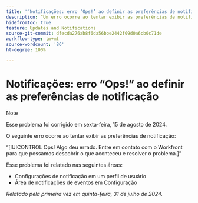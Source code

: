 ```yaml
---
title: '“Notificações: erro ‘Ops!’ ao definir as preferências de notificação”'
description: “Um erro ocorre ao tentar exibir as preferências de notificação.”
hidefromtoc: true
feature: Updates and Notifications
source-git-commit: dfecda276ab8f6da56bbe2442f09d0a6cb0c71de
workflow-type: tm+mt
source-wordcount: '86'
ht-degree: 100%

---
```



# Notificações: erro “Ops!” ao definir as preferências de notificação

>[!NOTE]
>
>Esse problema foi corrigido em sexta-feira, 15 de agosto de 2024.

O seguinte erro ocorre ao tentar exibir as preferências de notificação:

“[!UICONTROL Ops! Algo deu errado. Entre em contato com o Workfront para que possamos descobrir o que aconteceu e resolver o problema.]”

Esse problema foi relatado nas seguintes áreas:

* Configurações de notificação em um perfil de usuário
* Área de notificações de eventos em Configuração

_Relatado pela primeira vez em quinta-feira, 31 de julho de 2024._
